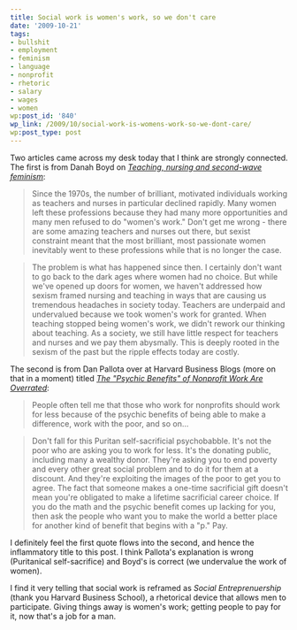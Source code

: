 ```yaml
---
title: Social work is women's work, so we don't care
date: '2009-10-21'
tags:
- bullshit
- employment
- feminism
- language
- nonprofit
- rhetoric
- salary
- wages
- women
wp:post_id: '840'
wp_link: /2009/10/social-work-is-womens-work-so-we-dont-care/
wp:post_type: post
---
```


Two articles came across my desk today that I think are strongly connected. The first is from Danah Boyd on [_Teaching, nursing and second-wave feminism_](http://www.zephoria.org/thoughts/archives/2009/10/19/teaching_nursin.html):

> Since the 1970s, the number of brilliant, motivated individuals working as teachers and nurses in particular declined rapidly. Many women left these professions because they had many more opportunities and many men refused to do "women's work." Don't get me wrong - there are some amazing teachers and nurses out there, but sexist constraint meant that the most brilliant, most passionate women inevitably went to these professions while that is no longer the case.

>

> The problem is what has happened since then. I certainly don't want to go back to the dark ages where women had no choice. But while we've opened up doors for women, we haven't addressed how sexism framed nursing and teaching in ways that are causing us tremendous headaches in society today. Teachers are underpaid and undervalued because we took women's work for granted. When teaching stopped being women's work, we didn't rework our thinking about teaching. As a society, we still have little respect for teachers and nurses and we pay them abysmally. This is deeply rooted in the sexism of the past but the ripple effects today are costly.

The second is from Dan Pallota over at Harvard Business Blogs (more on that in a moment) titled [_The "Psychic Benefits" of Nonprofit Work Are Overrated_](http://blogs.harvardbusiness.org/pallotta/2009/10/show-me-the-money-why-psychic.html):

> People often tell me that those who work for nonprofits should work for less because of the psychic benefits of being able to make a difference, work with the poor, and so on...

>

> Don't fall for this Puritan self-sacrificial psychobabble. It's not the poor who are asking you to work for less. It's the donating public, including many a wealthy donor. They're asking you to end poverty and every other great social problem and to do it for them at a discount. And they're exploiting the images of the poor to get you to agree. The fact that someone makes a one-time sacrificial gift doesn't mean you're obligated to make a lifetime sacrificial career choice. If you do the math and the psychic benefit comes up lacking for you, then ask the people who want you to make the world a better place for another kind of benefit that begins with a "p." Pay.

I definitely feel the first quote flows into the second, and hence the inflammatory title to this post. I think Pallota's explanation is wrong (Puritanical self-sacrifice) and Boyd's is correct (we undervalue the work of women).

I find it very telling that social work is reframed as _Social Entreprenuership_ (thank you Harvard Business School), a rhetorical device that allows men to participate. Giving things away is women's work; getting people to pay for it, now that's a job for a man.

